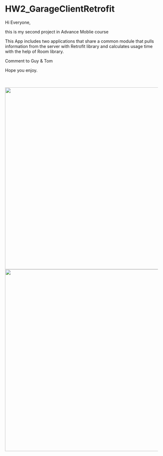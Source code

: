 # HW2_GarageClientRetrofit

Hi Everyone,

this is my second project in Advance Moblie course

This App includes two applications that share a common module that pulls information from the server with Retrofit 
library and calculates usage time with the help of Room library.

Comment to Guy & Tom

Hope you enjoy.


<br><br>
<img src = "https://github.com/Dtabaja/HW2_GarageClientRetrofit/blob/master/Screenshot_1613321828.png" height = 600>
<img src = "https://github.com/Dtabaja/HW2_GarageClientRetrofit/blob/master/Screenshot_1613321847.png" height = 600>
